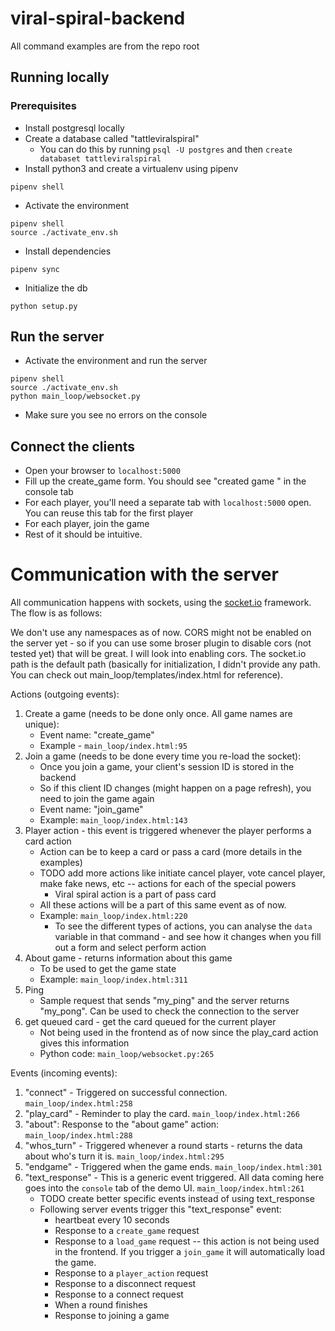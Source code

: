 # viral-spiral-backend

All command examples are from the repo root

## Running locally

### Prerequisites
- Install postgresql locally
- Create a database called "tattleviralspiral"
    - You can do this by running `psql -U postgres` and then `create databaset tattleviralspiral`
- Install python3 and create a virtualenv using pipenv
```
pipenv shell
```
- Activate the environment
```
pipenv shell
source ./activate_env.sh
```
- Install dependencies
```
pipenv sync
```
- Initialize the db
```
python setup.py
```

## Run the server
- Activate the environment and run the server
```
pipenv shell
source ./activate_env.sh
python main_loop/websocket.py
```
- Make sure you see no errors on the console

## Connect the clients
- Open your browser to `localhost:5000`
- Fill up the create_game form. You should see "created game <gamename>" in the
  console tab
- For each player, you'll need a separate tab with `localhost:5000` open. You
  can reuse this tab for the first player
- For each player, join the game
- Rest of it should be intuitive.

# Communication with the server

All communication happens with sockets, using the [socket.io](https://socket.io/) framework. The flow is as follows:

We don't use any namespaces as of now. CORS might not be enabled on the server yet -
so if you can use some broser plugin to disable cors (not tested yet) that will
be great. I will look into enabling cors. The socket.io path is the default
path (basically for initialization, I didn't provide any path. You can check
out main_loop/templates/index.html for reference).

Actions (outgoing events):

1. Create a game (needs to be done only once. All game names are unique):
    - Event name: "create_game"
    - Example - `main_loop/index.html:95`
2. Join a game (needs to be done every time you re-load the socket):
    - Once you join a game, your client's session ID is stored in the backend
    - So if this client ID changes (might happen on a page refresh), you need
      to join the game again
    - Event name: "join_game"
    - Example: `main_loop/index.html:143`
3. Player action - this event is triggered whenever the player performs a card
   action
    - Action can be to keep a card or pass a card (more details in the examples)
    - TODO add more actions like initiate cancel player, vote cancel player,
      make fake news, etc -- actions for each of the special powers
        - Viral spiral action is a part of pass card
    - All these actions will be a part of this same event as of now.
    - Example: `main_loop/index.html:220`
        - To see the different types of actions, you can analyse the `data`
          variable in that command - and see how it changes when you fill out a
          form and select perform action
4. About game - returns information about this game
    - To be used to get the game state
    - Example: `main_loop/index.html:311`
5. Ping
    - Sample request that sends "my_ping" and the server returns "my_pong". Can
      be used to check the connection to the server
6. get queued card - get the card queued for the current player
    - Not being used in the frontend as of now since the play_card action gives
      this information
    - Python code: `main_loop/websocket.py:265`

Events (incoming events):
1. "connect" - Triggered on successful connection. `main_loop/index.html:258`
2. "play_card" - Reminder to play the card. `main_loop/index.html:266`
3. "about": Response to the "about game" action: `main_loop/index.html:288`
4. "whos_turn" - Triggered whenever a round starts - returns the data about
   who's turn it is. `main_loop/index.html:295`
5. "endgame" - Triggered when the game ends. `main_loop/index.html:301`
6. "text_response" - This is a generic event triggered. All data coming here
   goes into the `console` tab of the demo UI. `main_loop/index.html:261`
    - TODO create better specific events instead of using text_response
    - Following server events trigger this "text_response" event:
        - heartbeat every 10 seconds
        - Response to a `create_game` request
        - Response to a `load_game` request -- this action is not being used in
          the frontend. If you trigger a `join_game` it will automatically load
          the game.
        - Response to a `player_action` request
        - Response to a disconnect request
        - Response to a connect request
        - When a round finishes
        - Response to joining a game
